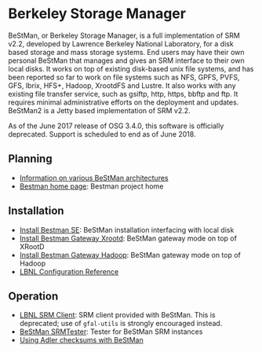 Berkeley Storage Manager
========================

BeStMan, or Berkeley Storage Manager, is a full implementation of SRM v2.2, developed by Lawrence Berkeley National Laboratory, for a disk based storage and mass storage systems. End users may have their own personal BeStMan that manages and gives an SRM interface to their own local disks. It works on top of existing disk-based unix file systems, and has been reported so far to work on file systems such as NFS, GPFS, PVFS, GFS, Ibrix, HFS+, Hadoop, XrootdFS and Lustre. It also works with any existing file transfer service, such as gsiftp, http, https, bbftp and ftp. It requires minimal administrative efforts on the deployment and updates. BeStMan2 is a Jetty based implementation of SRM v2.2.

As of the June 2017 release of OSG 3.4.0, this software is officially deprecated.  Support is scheduled to end as of June 2018.

Planning
--------

-   [Information on various BeStMan architectures](https://twiki.opensciencegrid.org/bin/view/Documentation/BestmanStorageElement)
-   [Bestman home page](https://sdm.lbl.gov/bestman/): Bestman project home

Installation
------------

-   [Install Bestman SE](https://twiki.opensciencegrid.org/bin/view/Documentation/Release3/InstallOSGBestmanSE): BeStMan installation interfacing with local disk
-   [Install Bestman Gateway Xrootd](https://twiki.opensciencegrid.org/bin/view/Documentation/Release3/InstallBestmanXrootdSE): BeStMan gateway mode on top of XRootD
-   [Install Bestman Gateway Hadoop](https://twiki.opensciencegrid.org/bin/view/Documentation/Release3/InstallHadoop200SE): BeStMan gateway mode on top of Hadoop
-   [LBNL Configuration Reference](https://sdm.lbl.gov/twiki/bin/view/Software/BeStMan/BeStManGuide/Configuration)

Operation
---------

-   [LBNL SRM Client](https://twiki.opensciencegrid.org/bin/view/Documentation/Release3/LbnlSrmClient): SRM client provided with BeStMan.  This is deprecated; use of `gfal-utils` is strongly encouraged instead.
-   [BeStMan SRMTester](https://twiki.opensciencegrid.org/bin/view/Documentation/Release3/SrmTester): Tester for BeStMan SRM instances
-   [Using Adler checksums with BeStMan](https://twiki.opensciencegrid.org/bin/view/Storage/BestmanAdler32Checksum)

